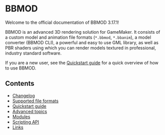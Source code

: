 # BBMOD
Welcome to the official documentation of BBMOD 3.17.1!

BBMOD is an advanced 3D rendering solution for GameMaker. It consists of a
custom model and animation file formats (`*.bbmod`, `*.bbanim`), a model
converter (BBMOD CLI), a powerful and easy to use GML library, as well as PBR
shaders using which you can render models textured in professional, industry
standard software.

If you are a new user, see the [Quickstart guide](./QuickstartGuide.html) for a
quick overview of how to use BBMOD.

## Contents
* [Changelog](./Changelog_.html)
* [Supported file formats](./SupportedFileFormats.html)
* [Quickstart guide](./QuickstartGuide.html)
* [Advanced topics](./AdvancedTopics.html)
* [Modules](./Modules.html)
* [Scripting API](./ScriptingAPI.html)
* [Links](./Links.html)
